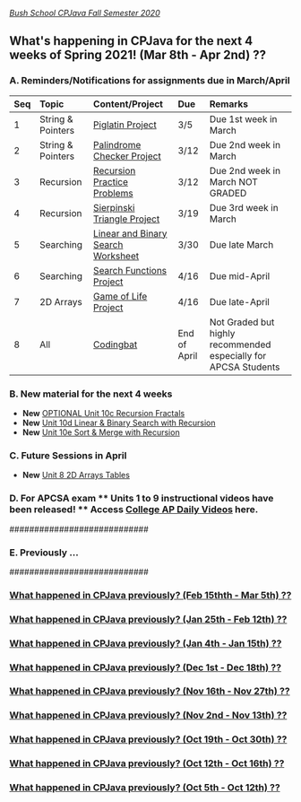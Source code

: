 [_Bush School CPJava Fall Semester 2020_](https://chandrunarayan.github.io/cpjava/)

## What's happening in CPJava for the next 4 weeks of Spring 2021! (Mar 8th - Apr 2nd) ??
### A. Reminders/Notifications for assignments due in March/April

| Seq | Topic | Content/Project | Due | Remarks
| :--- | :--- | :--- | :--- | :--- |
| 1 | String & Pointers | [Piglatin Project](https://classroom.google.com/c/MTI2MDgzMTM2MDgw/a/MjYyNDM0NjMzNDM3/details) | 3/5 | Due 1st week in March 
| 2 | String & Pointers | [Palindrome Checker Project](https://classroom.google.com/c/MTI2MDgzMTM2MDgw/a/MjY1NzMyMjgxOTI2/details) | 3/12 | Due 2nd week in March
| 3 | Recursion | [Recursion Practice Problems](https://classroom.google.com/c/MTI2MDgzMTM2MDgw/a/Mjc2Nzg2ODY4Nzgx/details) | 3/12 | Due 2nd week in March NOT GRADED
| 4 | Recursion | [Sierpinski Triangle Project](https://classroom.google.com/c/MTI2MDgzMTM2MDgw/a/Mjc2Nzg2ODY4Nzgx/details) | 3/19 | Due 3rd week in March
| 5 | Searching | [Linear and Binary Search Worksheet](https://classroom.google.com/c/MTI2MDgzMTM2MDgw/a/Mjc2NzU1ODkzNjUz/details) | 3/30 | Due late March
| 6 | Searching | [Search Functions Project](https://classroom.google.com/c/MTI2MDgzMTM2MDgw/a/Mjc2NzU1ODkzODc0/details) | 4/16 | Due  mid-April
| 7 | 2D Arrays | [Game of Life Project](https://classroom.google.com/c/MTI2MDgzMTM2MDgw/a/Mjc2ODI2MjEwMTAy/details) | 4/16 | Due  late-April
| 8 | All | [Codingbat](codingbat.md) | End of April | Not Graded but highly recommended especially for APCSA Students  

### B. New material for the next 4 weeks
* **New** [OPTIONAL Unit 10c Recursion Fractals](https://docs.google.com/presentation/d/1aR38R14PDpmxgmxdUPdc1ueedpyYKNXf8x0EmPezd0U/edit?usp=sharing)
* **New** [Unit 10d Linear & Binary Search with Recursion](https://docs.google.com/presentation/d/1DW8ui1wq-oD36bLh8V1L0Am2ZW33LLORZDvMT31DWkc/edit?usp=sharing)
* **New** [Unit 10e Sort & Merge with Recursion](https://docs.google.com/presentation/d/1-f4OU7J88OAA-sbP0U2R_0-3bt1vucoMBUH3U2z5C1A/edit?usp=sharing)


### C. Future Sessions in April
* **New** [Unit 8 2D Arrays Tables](https://docs.google.com/presentation/d/1cIgGz7huTaKrsFC5OKXdKNQ9ftwHSnWO6fjzegs7H0w/edit?usp=sharing)


### D. For APCSA exam ** Units 1 to 9 instructional videos have been released! ** Access [College AP Daily Videos](https://apcentral.collegeboard.org/pdf/available-ap-daily-videos-ap-computer-science-a.pdf?course=ap-computer-science-a) here. 


############################
### E. Previously ...
############################

### [What happened in CPJava previously? (Feb 15thth - Mar 5th) ??](weekoffeb15)

### [What happened in CPJava previously? (Jan 25th - Feb 12th) ??](weekofjan25)

### [What happened in CPJava previously? (Jan 4th - Jan 15th) ??](weekofjan4)

### [What happened in CPJava previously? (Dec 1st - Dec 18th) ??](weekofdec1)

### [What happened in CPJava previously? (Nov 16th - Nov 27th) ??](weekofnov16)

### [What happened in CPJava previously? (Nov 2nd - Nov 13th) ??](weekofnov2)

### [What happened in CPJava previously? (Oct 19th - Oct 30th) ??](weekofoct19)

### [What happened in CPJava previously? (Oct 12th - Oct 16th) ??](weekofoct12)

### [What happened in CPJava previously? (Oct 5th - Oct 12th) ??](weekofoct5)

[wearehere]: wearehere.png "wearehere"
[timeremaining]: remaining.png "timeremaining"